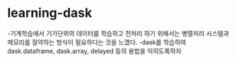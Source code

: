 # learning-dask
-기계학습에서 기가단위의 데이터를 학습하고 전처리 하기 위해서는 병렬처리 시스템과 메모리를 절약하는 방식이 필요하다는 것을 느꼈다.
-dask를 학습하여 dask.dataframe, dask.array, delayed 등의 용법을 익히도록하자
